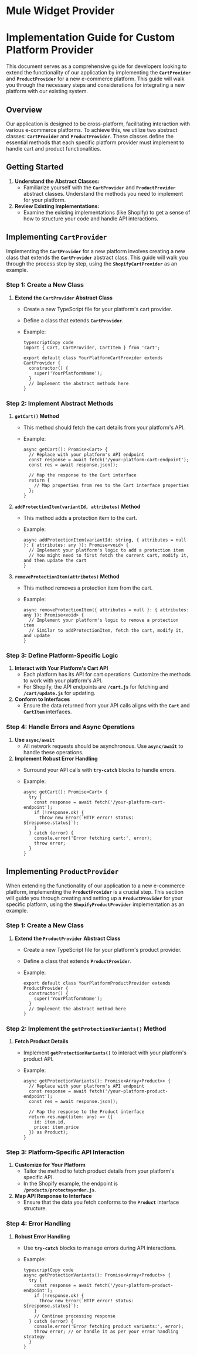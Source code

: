 # Mule Widget Provider

# ****Implementation Guide for Custom Platform Provider****

This document serves as a comprehensive guide for developers looking to extend the functionality of our application by implementing the **`CartProvider`** and **`ProductProvider`** for a new e-commerce platform. This guide will walk you through the necessary steps and considerations for integrating a new platform with our existing system.

## **Overview**

Our application is designed to be cross-platform, facilitating interaction with various e-commerce platforms. To achieve this, we utilize two abstract classes: **`CartProvider`** and **`ProductProvider`**. These classes define the essential methods that each specific platform provider must implement to handle cart and product functionalities.

## **Getting Started**

1. **Understand the Abstract Classes:**
    - Familiarize yourself with the **`CartProvider`** and **`ProductProvider`** abstract classes. Understand the methods you need to implement for your platform.
2. **Review Existing Implementations:**
    - Examine the existing implementations (like Shopify) to get a sense of how to structure your code and handle API interactions.

## **Implementing `CartProvider`**

Implementing the **`CartProvider`** for a new platform involves creating a new class that extends the **`CartProvider`** abstract class. This guide will walk you through the process step by step, using the **`ShopifyCartProvider`** as an example.

### **Step 1: Create a New Class**

1. **Extend the `CartProvider` Abstract Class**
    - Create a new TypeScript file for your platform's cart provider.
    - Define a class that extends **`CartProvider`**.
    - Example:
        
        ```tsx
        typescriptCopy code
        import { Cart, CartProvider, CartItem } from 'cart';
        
        export default class YourPlatformCartProvider extends CartProvider {
          constructor() {
            super('YourPlatformName');
          }
          // Implement the abstract methods here
        }
        
        ```
        

### **Step 2: Implement Abstract Methods**

1. **`getCart()` Method**
    - This method should fetch the cart details from your platform's API.
    - Example:
        
        ```tsx
        async getCart(): Promise<Cart> {
          // Replace with your platform's API endpoint
          const response = await fetch('/your-platform-cart-endpoint');
          const res = await response.json();
        
          // Map the response to the Cart interface
          return {
            // Map properties from res to the Cart interface properties
          };
        }
        ```
        
2. **`addProtectionItem(variantId, attributes)` Method**
    - This method adds a protection item to the cart.
    - Example:
        
        ```tsx
        async addProtectionItem(variantId: string, { attributes = null }: { attributes: any }): Promise<void> {
          // Implement your platform's logic to add a protection item
          // You might need to first fetch the current cart, modify it, and then update the cart
        }
        ```
        
3. **`removeProtectionItem(attributes)` Method**
    - This method removes a protection item from the cart.
    - Example:
        
        ```tsx
        async removeProtectionItem({ attributes = null }: { attributes: any }): Promise<void> {
          // Implement your platform's logic to remove a protection item
          // Similar to addProtectionItem, fetch the cart, modify it, and update
        }
        ```
        

### **Step 3: Define Platform-Specific Logic**

1. **Interact with Your Platform's Cart API**
    - Each platform has its API for cart operations. Customize the methods to work with your platform's API.
    - For Shopify, the API endpoints are **`/cart.js`** for fetching and **`/cart/update.js`** for updating.
2. **Conform to Interfaces**
    - Ensure the data returned from your API calls aligns with the **`Cart`** and **`CartItem`** interfaces.

### **Step 4: Handle Errors and Async Operations**

1. **Use `async/await`**
    - All network requests should be asynchronous. Use **`async/await`** to handle these operations.
2. **Implement Robust Error Handling**
    - Surround your API calls with **`try-catch`** blocks to handle errors.
    - Example:
        
        ```tsx
        async getCart(): Promise<Cart> {
          try {
            const response = await fetch('/your-platform-cart-endpoint');
            if (!response.ok) {
              throw new Error(`HTTP error! status: ${response.status}`);
            }
          } catch (error) {
            console.error('Error fetching cart:', error);
            throw error;
          }
        }
        ```
        

## **Implementing `ProductProvider`**

When extending the functionality of our application to a new e-commerce platform, implementing the **`ProductProvider`** is a crucial step. This section will guide you through creating and setting up a **`ProductProvider`** for your specific platform, using the **`ShopifyProductProvider`** implementation as an example.

### **Step 1: Create a New Class**

1. **Extend the `ProductProvider` Abstract Class**
    - Create a new TypeScript file for your platform's product provider.
    - Define a class that extends **`ProductProvider`**.
    - Example:
        
        ```tsx
        export default class YourPlatformProductProvider extends ProductProvider {
          constructor() {
            super('YourPlatformName');
          }
          // Implement the abstract method here
        }
        ```
        

### **Step 2: Implement the `getProtectionVariants()` Method**

1. **Fetch Product Details**
    - Implement **`getProtectionVariants()`** to interact with your platform's product API.
    - Example:
        
        ```tsx
        async getProtectionVariants(): Promise<Array<Product>> {
          // Replace with your platform's API endpoint
          const response = await fetch('/your-platform-product-endpoint');
          const res = await response.json();
        
          // Map the response to the Product interface
          return res.map((item: any) => ({
            id: item.id,
            price: item.price
          }) as Product);
        }
        ```
        

### **Step 3: Platform-Specific API Interaction**

1. **Customize for Your Platform**
    - Tailor the method to fetch product details from your platform's specific API.
    - In the Shopify example, the endpoint is **`/products/protectmyorder.js`**.
2. **Map API Response to Interface**
    - Ensure that the data you fetch conforms to the **`Product`** interface structure.

### **Step 4: Error Handling**

1. **Robust Error Handling**
    - Use **`try-catch`** blocks to manage errors during API interactions.
    - Example:
        
        ```tsx
        typescriptCopy code
        async getProtectionVariants(): Promise<Array<Product>> {
          try {
            const response = await fetch('/your-platform-product-endpoint');
            if (!response.ok) {
              throw new Error(`HTTP error! status: ${response.status}`);
            }
            // Continue processing response
          } catch (error) {
            console.error('Error fetching product variants:', error);
            throw error; // or handle it as per your error handling strategy
          }
        }
        
        ```
